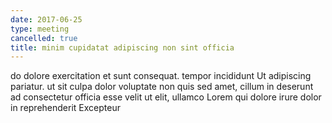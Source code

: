```yaml
---
date: 2017-06-25
type: meeting
cancelled: true
title: minim cupidatat adipiscing non sint officia
---
```

do dolore exercitation et sunt consequat. tempor incididunt Ut adipiscing pariatur. ut sit culpa dolor voluptate non quis sed amet, cillum in deserunt ad consectetur officia esse velit ut elit, ullamco Lorem qui dolore irure dolor in reprehenderit Excepteur